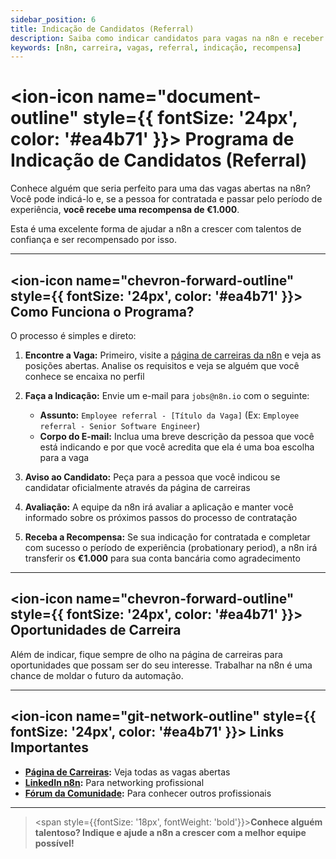 ```yaml
---
sidebar_position: 6
title: Indicação de Candidatos (Referral)
description: Saiba como indicar candidatos para vagas na n8n e receber uma recompensa por isso
keywords: [n8n, carreira, vagas, referral, indicação, recompensa]
---
```



# <ion-icon name="document-outline" style={{ fontSize: '24px', color: '#ea4b71' }}></ion-icon> Programa de Indicação de Candidatos (Referral)

Conhece alguém que seria perfeito para uma das vagas abertas na n8n? Você pode indicá-lo e, se a pessoa for contratada e passar pelo período de experiência, **você recebe uma recompensa de €1.000**.

Esta é uma excelente forma de ajudar a n8n a crescer com talentos de confiança e ser recompensado por isso.

---

## <ion-icon name="chevron-forward-outline" style={{ fontSize: '24px', color: '#ea4b71' }}></ion-icon> Como Funciona o Programa?

O processo é simples e direto:

1. **Encontre a Vaga:** Primeiro, visite a [página de carreiras da n8n](https://n8n.io/careers/) e veja as posições abertas. Analise os requisitos e veja se alguém que você conhece se encaixa no perfil

2. **Faça a Indicação:** Envie um e-mail para `jobs@n8n.io` com o seguinte:
   - **Assunto:** `Employee referral - [Título da Vaga]` (Ex: `Employee referral - Senior Software Engineer`)
   - **Corpo do E-mail:** Inclua uma breve descrição da pessoa que você está indicando e por que você acredita que ela é uma boa escolha para a vaga

3. **Aviso ao Candidato:** Peça para a pessoa que você indicou se candidatar oficialmente através da página de carreiras

4. **Avaliação:** A equipe da n8n irá avaliar a aplicação e manter você informado sobre os próximos passos do processo de contratação

5. **Receba a Recompensa:** Se sua indicação for contratada e completar com sucesso o período de experiência (probationary period), a n8n irá transferir os **€1.000** para sua conta bancária como agradecimento

---

## <ion-icon name="chevron-forward-outline" style={{ fontSize: '24px', color: '#ea4b71' }}></ion-icon> Oportunidades de Carreira

Além de indicar, fique sempre de olho na página de carreiras para oportunidades que possam ser do seu interesse. Trabalhar na n8n é uma chance de moldar o futuro da automação.

---

## <ion-icon name="git-network-outline" style={{ fontSize: '24px', color: '#ea4b71' }}></ion-icon> Links Importantes

- **[Página de Carreiras](https://n8n.io/careers/):** Veja todas as vagas abertas
- **[LinkedIn n8n](https://www.linkedin.com/company/n8n-io/):** Para networking profissional
- **[Fórum da Comunidade](https://community.n8n.io/):** Para conhecer outros profissionais

---

> <span style={{fontSize: '18px', fontWeight: 'bold'}}>**Conhece alguém talentoso? Indique e ajude a n8n a crescer com a melhor equipe possível!**</span>
